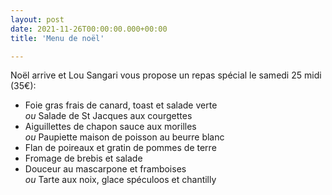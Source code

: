 ```yaml
---
layout: post
date: 2021-11-26T00:00:00.000+00:00
title: 'Menu de noël'

---
```

Noël arrive et Lou Sangari vous propose un repas spécial le samedi 25 midi (35€):
- Foie gras frais de canard, toast et salade verte  
  *ou* Salade de St Jacques aux courgettes
- Aiguillettes de chapon sauce aux morilles  
  *ou* Paupiette maison de poisson au beurre blanc
- Flan de poireaux et gratin de pommes de terre
- Fromage de brebis et salade
- Douceur au mascarpone et framboises  
  *ou* Tarte aux noix, glace spéculoos et chantilly
